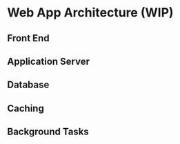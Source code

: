 # Web App Architecture (WIP)

## Front End

## Application Server

## Database

## Caching

## Background Tasks